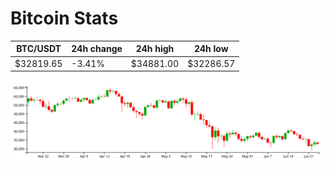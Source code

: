 # Bitcoin Stats

BTC/USDT|24h change|24h high|24h low|
|---|---|---|---|
|$32819.65|-3.41%|$34881.00|$32286.57|

<img src="./chart.svg">
